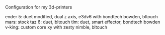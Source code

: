 Configuration for my 3d-printers

ender 5: duet modified, dual z axis, e3dv6 with bondtech bowden, bltouch
mars: stock
taz 6: duet, bltouch
tlm: duet, smart effector, bondtech bowden
v-king: custom core xy with zesty nimble, bltouch

